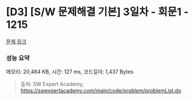 # [D3] [S/W 문제해결 기본] 3일차 - 회문1 - 1215 

[문제 링크](https://swexpertacademy.com/main/code/problem/problemDetail.do?contestProbId=AV14QpAaAAwCFAYi) 

### 성능 요약

메모리: 20,464 KB, 시간: 127 ms, 코드길이: 1,437 Bytes



> 출처: SW Expert Academy, https://swexpertacademy.com/main/code/problem/problemList.do